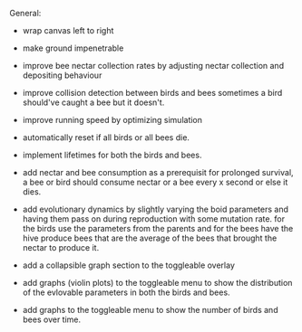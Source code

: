 General:

- wrap canvas left to right
- make ground impenetrable

- improve bee nectar collection rates by adjusting nectar collection and depositing behaviour
- improve collision detection between birds and bees sometimes a bird should've caught a bee but it doesn't.

- improve running speed by optimizing simulation

- automatically reset if all birds or all bees die.
- implement lifetimes for both the birds and bees.
- add nectar and bee consumption as a prerequisit for prolonged survival, a bee or bird should consume nectar or a bee every x second or else it dies.

- add evolutionary dynamics by slightly varying the boid parameters and having them pass on during reproduction with some mutation rate. for the birds use the parameters from the parents and for the bees have the hive produce bees that are the average of the bees that brought the nectar to produce it.
- add a collapsible graph section to the toggleable overlay
- add graphs (violin plots) to the toggleable menu to show the distribution of the evlovable parameters in both the birds and bees.
- add graphs to the toggleable menu to show the number of birds and bees over time.